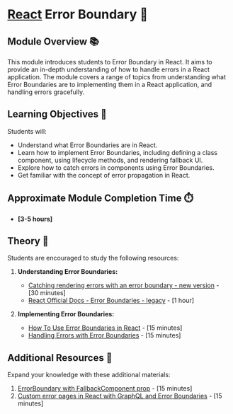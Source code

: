 # [React](https://github.com/rolling-scopes-school/tasks/tree/master/react) Error Boundary 🌟

## Module Overview 📚

This module introduces students to Error Boundary in React. It aims to provide an in-depth understanding of how to handle errors
in a React application. The module covers a range of topics from understanding what Error Boundaries are to implementing
them in a React application, and handling errors gracefully.

## Learning Objectives 🎯

Students will:

- Understand what Error Boundaries are in React.
- Learn how to implement Error Boundaries, including defining a class component, using lifecycle methods, and rendering
  fallback UI.
- Explore how to catch errors in components using Error Boundaries.
- Get familiar with the concept of error propagation in React.

## Approximate Module Completion Time ⏱️

- **[3-5 hours]**

## Theory 📖

Students are encouraged to study the following resources:

1. **Understanding Error Boundaries:**

   - [Catching rendering errors with an error boundary - new version](https://react.dev/reference/react/Component#catching-rendering-errors-with-an-error-boundary) - [30 minutes]
   - [React Official Docs - Error Boundaries - legacy](https://legacy.reactjs.org/docs/error-boundaries.html) - [1 hour]

2. **Implementing Error Boundaries:**

   - [How To Use Error Boundaries in React](https://www.digitalocean.com/community/tutorials/react-error-boundaries) - [15 minutes]
   - [Handling Errors with Error Boundaries](https://codesandbox.io/p/sandbox/react-16-error-boundaries-forked-vnhng4) - [15 minutes]

## Additional Resources 📘

Expand your knowledge with these additional materials:

1. [ErrorBoundary with FallbackComponent prop](https://github.com/bvaughn/react-error-boundary?tab=readme-ov-file#errorboundary-with-fallbackcomponent-prop) - [15 minutes]
2. [Custom error pages in React with GraphQL and Error Boundaries](https://www.freecodecamp.org/news/how-to-handle-graphql-errors-with-react-error-boundaries-dd9273feda85/) - [15 minutes]
